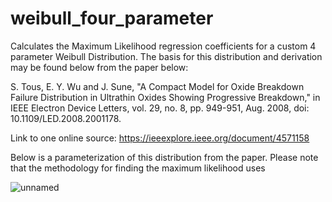 # weibull_four_parameter
Calculates the Maximum Likelihood regression coefficients for a custom 4 parameter Weibull Distribution. The basis for this distribution and derivation may be found below from the paper below:

S. Tous, E. Y. Wu and J. Sune, "A Compact Model for Oxide Breakdown Failure Distribution in Ultrathin Oxides Showing Progressive Breakdown," in IEEE Electron Device Letters, vol. 29, no. 8, pp. 949-951, Aug. 2008, doi: 10.1109/LED.2008.2001178.

Link to one online source: https://ieeexplore.ieee.org/document/4571158

Below is a parameterization of this distribution from the paper. Please note that the methodology for finding the maximum likelihood uses 

![unnamed](https://github.com/robinsdp/weibull_four_parameter/assets/2322478/fb3a44da-6b48-4df1-9d4e-1ffd45218509)

